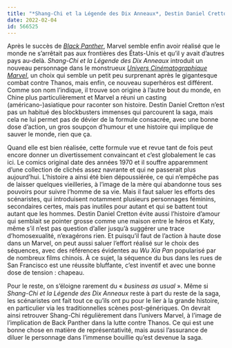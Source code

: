 ```yaml
---
title: "*Shang-Chi et la Légende des Dix Anneaux*, Destin Daniel Cretton"
date: 2022-02-04
id: 566525
---
```



Après le succès de [*Black Panther*](https://voiretmanger.fr/black-panther-coogler/), Marvel semble enfin avoir réalisé que le monde ne s’arrêtait pas aux frontières des États-Unis et qu’il y avait d’autres pays au-delà. *Shang-Chi et la Légende des Dix Anneaux* introduit un nouveau personnage dans le monstrueux [*Univers Cinématographique Marvel*](https://voiretmanger.fr/saga/univers-cinematographique-marvel/), un choix qui semble un petit peu surprenant après le gigantesque combat contre Thanos, mais enfin, ce nouveau superhéros est différent. Comme son nom l’indique, il trouve son origine à l’autre bout du monde, en Chine plus particulièrement et Marvel a réuni un casting (américano-)asiatique pour raconter son histoire. Destin Daniel Cretton n’est pas un habitué des blockbusters immenses qui parcourent la saga, mais cela ne lui permet pas de dévier de la formule consacrée, avec une bonne dose d’action, un gros soupçon d’humour et une histoire qui implique de sauver le monde, rien que ça. 

Quand elle est bien réalisée, cette formule vue et revue tant de fois peut encore donner un divertissement convaincant et c’est globalement le cas ici. Le comics original date des années 1970 et il souffre apparemment d’une collection de clichés assez navrante et qui ne passerait plus aujourd’hui. L’histoire a ainsi été bien dépoussiérée, ce qui n’empêche pas de laisser quelques vieilleries, à l’image de la mère qui abandonne tous ses pouvoirs pour suivre l’homme de sa vie. Mais il faut saluer les efforts des scénaristes, qui introduisent notamment plusieurs personnages féminins, secondaires certes, mais pas inutiles pour autant et qui se battent tout autant que les hommes. Destin Daniel Cretton évite aussi l’histoire d’amour qui semblait se pointer grosse comme une maison entre le héros et Katy, même s’il n’est pas question d’aller jusqu’à suggérer une trace d’homosexualité, n’exagérons rien. Et puisqu’il faut de l’action à haute dose dans un Marvel, on peut aussi saluer l’effort réalisé sur le choix des séquences, avec des références évidentes au *Wu Xia Pan* popularisé par de nombreux films chinois. À ce sujet, la séquence du bus dans les rues de San Francisco est une réussite bluffante, c’est inventif et avec une bonne dose de tension : chapeau.

Pour le reste, on s’éloigne rarement du « *business as usual* ». Même si *Shang-Chi et la Légende des Dix Anneaux* reste à part du reste de la saga, les scénaristes ont fait tout ce qu’ils ont pu pour le lier à la grande histoire, en particulier via les traditionnelles scènes post-génériques. On devrait ainsi retrouver Shang-Chi régulièrement dans l’univers Marvel, à l’image de l’implication de Back Panther dans la lutte contre Thanos. Ce qui est une bonne chose en matière de représentativité, mais aussi l’assurance de diluer le personnage dans l’immense bouillie qu’est devenue la saga.  


